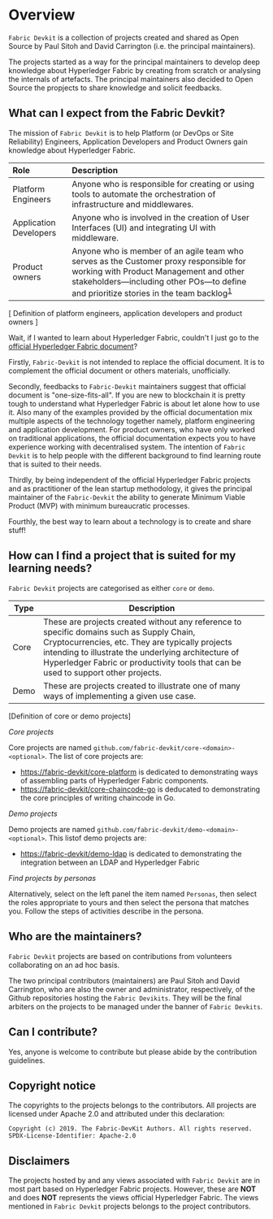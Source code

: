 # Overview

`Fabric Devkit` is a collection of projects created and shared as Open Source by Paul Sitoh and David Carrington (i.e. the principal maintainers). 

The projects started as a way for the principal maintainers to develop deep knowledge about Hyperledger Fabric by creating from scratch or analysing the internals of artefacts. The principal maintainers also decided to Open Source the propjects to share knowledge and solicit feedbacks.

## What can I expect from the Fabric Devkit?

The mission of `Fabric Devkit` is to help Platform (or DevOps or Site Reliability) Engineers, Application Developers and Product Owners gain knowledge about Hyperledger Fabric.

| Role | Description |
| :--- | :--- | 
| Platform Engineers | Anyone who is responsible for creating or using tools to automate the orchestration of infrastructure and middlewares. |
| Application Developers | Anyone who is involved in the creation of User Interfaces (UI) and integrating UI with middleware. |
| Product owners | Anyone who is member of an agile team who serves as the Customer proxy responsible for working with Product Management and other stakeholders—including other POs—to define and prioritize stories in the team backlog<sup>[1](https://www.scaledagileframework.com/product-owner/)</sup> |
[ Definition of platform engineers, application developers and product owners ]

Wait, if I wanted to learn about Hyperledger Fabric, couldn't I just go to the [official Hyperledger Fabric document](https://hyperledger-fabric.readthedocs.io/en/release-1.4/blockchain.html)?

Firstly, `Fabric-Devkit` is not intended to replace the official document. It is to complement the official document or others materials, unofficially.

Secondly, feedbacks to `Fabric-Devkit` maintainers suggest that official document is "one-size-fits-all". If you are new to blockchain it is pretty tough to understand what Hyperledger Fabric is about let alone how to use it. Also many of the examples provided by the official documentation mix multiple aspects of the technology together namely, platform engineering and application development. For product owners, who have only worked on traditional applications, the official documentation expects you to have experience working with decentralised system. The intention of `Fabric Devkit` is to help people with the different background to find learning route that is suited to their needs.

Thirdly, by being independent of the official Hyperledger Fabric projects and as practitioner of the lean startup methodology, it gives the principal maintainer of the `Fabric-Devkit` the ability to generate Minimum Viable Product (MVP) with minimum bureaucratic processes.

Fourthly, the best way to learn about a technology is to create and share stuff!

## How can I find a project that is suited for my learning needs?

`Fabric Devkit` projects are categorised as either `core` or `demo`.

| Type | Description |
| --- | --- |
| Core | These are projects created without any reference to specific domains such as Supply Chain, Cryptocurrencies, etc. They are typically projects intending to illustrate the underlying architecture of Hyperledger Fabric or productivity tools that can be used to support other projects. |
| Demo | These are projects created to illustrate one of many ways of implementing a given use case. |
[Definition of core or demo projects]

*Core projects*

Core projects are named `github.com/fabric-devkit/core-<domain>-<optional>`. The list of core projects are: 

* [https://fabric-devkit/core-platform](https://fabric-devkit/core-platform) is dedicated to demonstrating ways of assembling parts of Hyperledger Fabric components.
* [https://fabric-devkit/core-chaincode-go](https://fabric-devkit/core-chaincode-go) is deducated to demonstrating the core principles of writing chaincode in Go.

*Demo projects*

Demo projects are named `github.com/fabric-devkit/demo-<domain>-<optional>`. This listof demo projects are:

* [https://fabric-devkit/demo-ldap](https://fabric-devkit/demo-ldap) is dedicated to demonstrating the integration between an LDAP and Hyperledger Fabric

*Find projects by personas*

Alternatively, select on the left panel the item named `Personas`, then select the roles appropriate to yours and then select the persona that matches you. Follow the steps of activities describe in the persona.

## Who are the maintainers?

`Fabric Devkit` projects are based on contributions from volunteers collaborating on an ad hoc basis. 

The two principal contributors (maintainers) are Paul Sitoh and David Carrington, who are also the owner and administrator, respectively, of the Github repositories hosting the `Fabric Devikits`. They will be the final arbiters on the projects to be managed under the banner of `Fabric Devkits`.

## Can I contribute?

Yes, anyone is welcome to contribute but please abide by the contribution guidelines.

## Copyright notice

The copyrights to the projects belongs to the contributors. All projects are licensed under Apache 2.0 and attributed under this declaration:

```
Copyright (c) 2019. The Fabric-DevKit Authors. All rights reserved.
SPDX-License-Identifier: Apache-2.0
```

## Disclaimers

The projects hosted by and any views associated with `Fabric Devkit` are in most part based on Hyperledger Fabric projects. However, these are **NOT** and does **NOT** represents the views official Hyperledger Fabric. The views mentioned in `Fabric Devkit` projects belongs to the project contributors.